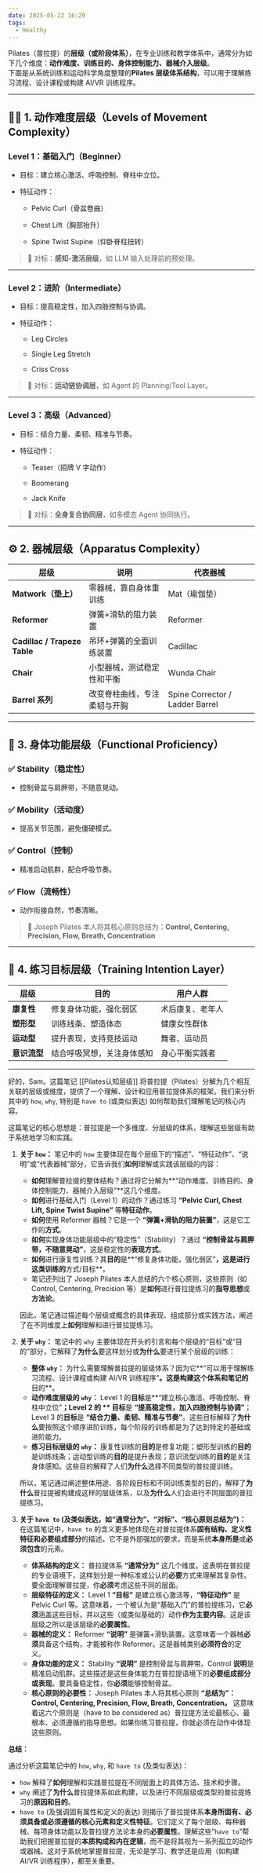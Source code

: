 ```yaml
---
date: 2025-05-22 16:29
tags:
  - Healthy
---
```


Pilates（普拉提）的**层级（或阶段体系）**，在专业训练和教学体系中，通常分为如下几个维度：**动作难度、训练目的、身体控制能力、器械介入层级**。\
下面是从系统训练和运动科学角度整理的**Pilates 层级体系结构**，可以用于理解练习流程、设计课程或构建 AI/VR 训练程序。

---

## 🧘‍♀️ 1. **动作难度层级（Levels of Movement Complexity）**

### **Level 1：基础入门（Beginner）**

- 目标：建立核心激活、呼吸控制、脊柱中立位。

- 特征动作：

  - Pelvic Curl（骨盆卷曲）

  - Chest Lift（胸部抬升）

  - Spine Twist Supine（仰卧脊柱扭转）

> 🎯 对标：**感知-激活层级**，如 LLM 输入处理前的预处理。

---

### **Level 2：进阶（Intermediate）**

- 目标：提高稳定性，加入四肢控制与协调。

- 特征动作：

  - Leg Circles

  - Single Leg Stretch

  - Criss Cross

> 🎯 对标：**运动链协调层**，如 Agent 的 Planning/Tool Layer。

---

### **Level 3：高级（Advanced）**

- 目标：结合力量、柔韧、精准与节奏。

- 特征动作：

  - Teaser（招牌 V 字动作）

  - Boomerang

  - Jack Knife

> 🎯 对标：**全身复合协同层**，如多模态 Agent 协同执行。

---

## ⚙️ 2. **器械层级（Apparatus Complexity）**

| 层级                           | 说明             | 代表器械                            |
| ---------------------------- | -------------- | ------------------------------- |
| **Matwork（垫上）**              | 零器械，靠自身体重训练    | Mat（瑜伽垫）                        |
| **Reformer**                 | 弹簧+滑轨的阻力装置     | Reformer                        |
| **Cadillac / Trapeze Table** | 吊环+弹簧的全面训练装置   | Cadillac                        |
| **Chair**                    | 小型器械，测试稳定性和平衡  | Wunda Chair                     |
| **Barrel 系列**                | 改变脊柱曲线，专注柔韧与开胸 | Spine Corrector / Ladder Barrel |

---

## 🧠 3. **身体功能层级（Functional Proficiency）**

### ✅ **Stability（稳定性）**

- 控制骨盆与肩胛带，不随意晃动。

### ✅ **Mobility（活动度）**

- 提高关节范围，避免僵硬模式。

### ✅ **Control（控制）**

- 精准启动肌群，配合呼吸节奏。

### ✅ **Flow（流畅性）**

- 动作衔接自然，节奏清晰。

> 📌 Joseph Pilates 本人将其核心原则总结为：**Control, Centering, Precision, Flow, Breath, Concentration**

---

## 🔁 4. **练习目标层级（Training Intention Layer）**

| 层级       | 目的            | 用户人群     |
| -------- | ------------- | -------- |
| **康复性**  | 修复身体功能，强化弱区   | 术后康复、老年人 |
| **塑形型**  | 训练线条、塑造体态     | 健康女性群体   |
| **运动型**  | 提升表现，支持竞技运动   | 舞者、运动员   |
| **意识流型** | 结合呼吸冥想，关注身体感知 | 身心平衡实践者  |

---

好的，Sam。这篇笔记 [[Pilates认知层级]] 将普拉提（Pilates）分解为几个相互关联的层级或维度，提供了一个理解、设计和应用普拉提体系的框架。我们来分析其中的 `how`, `why`, 特别是 `have to` (或类似表达) 如何帮助我们理解笔记的核心内容。

这篇笔记的核心思想是：普拉提是一个多维度、分层级的体系，理解这些层级有助于系统地学习和实践。

1.  **关于 `how`：**
    笔记中的 `how` 主要体现在每个层级下的“描述”、“特征动作”、“说明”或“代表器械”部分，它告诉我们**如何**理解或实践该层级的内容：
    *   **如何**理解普拉提的整体结构？通过将它分解为**“动作难度、训练目的、身体控制能力、器械介入层级”**这几个维度。
    *   **如何**进行基础入门（Level 1）的动作？通过练习 **“Pelvic Curl, Chest Lift, Spine Twist Supine”** 等**特征动作**。
    *   **如何**使用 Reformer 器械？它是一个 **“弹簧+滑轨的阻力装置”**，这是它工作的**方式**。
    *   **如何**实现身体功能层级中的“稳定性”（Stability）？通过 **“控制骨盆与肩胛带，不随意晃动”**，这是稳定性的**表现方式**。
    *   **如何**进行康复性训练？其**目的**是**“修复身体功能，强化弱区”**，这是进行这类训练的**方式/目标**。
    *   笔记还列出了 Joseph Pilates 本人总结的六个核心原则，这些原则（如 Control, Centering, Precision 等）是**如何**进行普拉提练习的**指导思想**或**方法论**。

    因此，笔记通过描述每个层级或概念的具体表现、组成部分或实践方法，阐述了在不同维度上**如何**理解和进行普拉提练习。

2.  **关于 `why`：**
    笔记中的 `why` 主要体现在开头的引言和每个层级的“目标”或“目的”部分，它解释了**为什么**要这样划分或**为什么**要进行某个层级的训练：
    *   **整体 `why`：** 为什么需要理解普拉提的层级体系？因为它**“可以用于理解练习流程、设计课程或构建 AI/VR 训练程序”**。这是构建这个体系和笔记的**目的**。
    *   **动作难度层级的 `why`：** Level 1 的**目标**是**“建立核心激活、呼吸控制、脊柱中立位”**；Level 2 的 ** 目标**是 **“提高稳定性，加入四肢控制与协调”**；Level 3 的**目标**是 **“结合力量、柔韧、精准与节奏”**。这些目标解释了**为什么**要按照这个顺序进阶训练，每个阶段的训练都是为了达到特定的基础或进阶能力。
    *   **练习目标层级的 `why`：** 康复性训练的**目的**是修复功能；塑形型训练的**目的**是训练线条；运动型训练的**目的**是提升表现；意识流型训练的**目的**是关注身体感知。这些目的解释了人们**为什么**选择不同类型的普拉提训练。

    所以，笔记通过阐述整体用途、各阶段目标和不同训练类型的目的，解释了**为什么**普拉提被构建成这样的层级体系，以及**为什么**人们会进行不同层面的普拉提练习。

3.  **关于 `have to` (及类似表达，如“通常分为”、“对标”、“核心原则总结为”)：**
    在这篇笔记中，`have to` 的含义更多地体现在对普拉提体系**固有结构、定义性特征和必要组成部分**的描述。它不是外部强加的要求，而是系统**本身所是**或**必须包含**的元素。
    *   **体系结构的定义：** 普拉提体系 **“通常分为”** 这几个维度。这表明在普拉提的专业语境下，这样划分是一种标准或公认的**必要**方式来理解其复杂性。要全面理解普拉提，你**必须**考虑这些不同的层面。
    *   **层级特征的定义：** Level 1 **“目标”** 是建立核心激活等，**“特征动作”** 是 Pelvic Curl 等。这意味着，一个被认为是“基础入门”的普拉提练习，它**必须**涵盖这些目标，并以这些（或类似基础的）动作**作为主要内容**。这是该层级之所以是该层级的**必要属性**。
    *   **器械的定义：** Reformer **“说明”** 是弹簧+滑轨装置。这意味着一个器械**必须**具备这个结构，才能被称作 Reformer。这是器械类别**必须符合**的定义。
    *   **身体功能的定义：** Stability **“说明”** 是控制骨盆与肩胛带。Control **说明**是精准启动肌群。这些描述是这些身体能力在普拉提语境下的**必要组成部分或表现**。要具备稳定性，你**必须**能够控制骨盆。
    *   **核心原则的必要性：** Joseph Pilates 本人将其核心原则 **“总结为”：Control, Centering, Precision, Flow, Breath, Concentration。** 这意味着这六个原则是（have to be considered as）普拉提方法论最核心、最根本、必须遵循的指导思想。如果你练习普拉提，你就必须在动作中体现这些原则。

**总结：**

通过分析这篇笔记中的 `how`, `why`, 和 `have to` (及类似表达)：

*   `how` 解释了**如何**理解和实践普拉提在不同层面上的具体方法、技术和步骤。
*   `why` 阐述了**为什么**普拉提体系如此构建，以及进行不同层级或类型的普拉提练习的**原因和目的**。
*   `have to` (及强调固有属性和定义的表达) 则揭示了普拉提体系**本身所固有、必须具备或必须遵循的核心元素和定义性特征**。它们定义了每个层级、每种器械、每项身体功能以及普拉提方法论本身的**必要属性**。理解这些“`have to`”帮助我们把握普拉提的**本质构成和内在逻辑**，而不是将其视为一系列孤立的动作或器械。这对于系统地掌握普拉提，无论是学习、教学还是应用（如构建 AI/VR 训练程序），都至关重要。